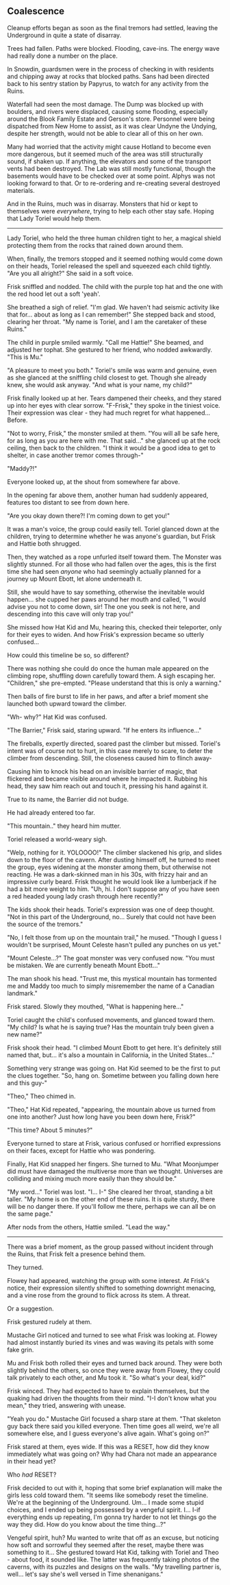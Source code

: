 ## Coalescence

Cleanup efforts began as soon as the final tremors had settled, leaving the Underground in quite a state of disarray.

Trees had fallen. Paths were blocked. Flooding, cave-ins. The energy wave had really done a number on the place.

In Snowdin, guardsmen were in the process of checking in with residents and chipping away at rocks that blocked paths. Sans had been directed back to his sentry station by Papyrus, to watch for any activity from the Ruins.

Waterfall had seen the most damage. The Dump was blocked up with boulders, and rivers were displaced, causing some flooding, especially around the Blook Family Estate and Gerson's store. Personnel were being dispatched from New Home to assist, as it was clear Undyne the Undying, despite her strength, would not be able to clear all of this on her own.

Many had worried that the activity might cause Hotland to become even more dangerous, but it seemed much of the area was still structurally sound, if shaken up. If anything, the elevators and some of the transport vents had been destroyed. The Lab was still mostly functional, though the basements would have to be checked over at some point. Alphys was not looking forward to that. Or to re-ordering and re-creating several destroyed materials.

And in the Ruins, much was in disarray. Monsters that hid or kept to themselves were *everywhere*, trying to help each other stay safe. Hoping that Lady Toriel would help them.

----

Lady Toriel, who held the three human children tight to her, a magical shield protecting them from the rocks that rained down around them.

When, finally, the tremors stopped and it seemed nothing would come down on their heads, Toriel released the spell and squeezed each child tightly. "Are you all alright?" She said in a soft voice.

Frisk sniffled and nodded. The child with the purple top hat and the one with the red hood let out a soft 'yeah'.

She breathed a sigh of relief. "I'm glad. We haven't had seismic activity like that for... about as long as I can remember!" She stepped back and stood, clearing her throat. "My name is Toriel, and I am the caretaker of these Ruins."

The child in purple smiled warmly. "Call me Hattie!" She beamed, and adjusted her tophat. She gestured to her friend, who nodded awkwardly. "This is Mu."

"A pleasure to meet you both." Toriel's smile was warm and genuine, even as she glanced at the sniffling child closest to get. Though she already knew, she would ask anyway. "And what is your name, my child?"

Frisk finally looked up at her. Tears dampened their cheeks, and they stared up into her eyes with clear sorrow. "F-Frisk," they spoke in the tiniest voice. Their expression was clear - they had much regret for what happened... Before.

"Not to worry, Frisk," the monster smiled at them. "You will all be safe here, for as long as you are here with me. That said..." she glanced up at the rock ceiling, then back to the children. "I think it would be a good idea to get to shelter, in case another tremor comes through-"

"Maddy?!"

Everyone looked up, at the shout from somewhere far above. 

In the opening far above them, another human had suddenly appeared, features too distant to see from down here. 

"Are you okay down there?! I'm coming down to get you!"

It was a man's voice, the group could easily tell. Toriel glanced down at the children, trying to determine whether he was anyone's guardian, but Frisk and Hattie both shrugged. 

Then, they watched as a rope unfurled itself toward them. The Monster was slightly stunned. For all those who had fallen over the ages, this is the first time she had seen *anyone* who had seemingly actually planned for a journey up Mount Ebott, let alone underneath it. 

Still, she would have to say something, otherwise the inevitable would happen... she cupped her paws around her mouth and called, "I would advise you not to come down, sir! The one you seek is not here, and descending into this cave will only trap you!"

She missed how Hat Kid and Mu, hearing this, checked their teleporter, only for their eyes to widen. And how Frisk's expression became so utterly confused...

How could this timeline be so, so different? 

There was nothing she could do once the human male appeared on the climbing rope, shuffling down carefully toward them. A sigh escaping her. "Children," she pre-empted. "Please understand that this is only a warning."

Then balls of fire burst to life in her paws, and after a brief moment she launched both upward toward the climber.

"Wh- why?" Hat Kid was confused.

"The Barrier," Frisk said, staring upward. "If he enters its influence..."

The fireballs, expertly directed, soared past the climber but missed. Toriel's intent was of course not to hurt, in this case merely to scare, to deter the climber from descending. Still, the closeness caused him to flinch away-

Causing him to knock his head on an invisible barrier of magic, that flickered and became visible around where he impacted it. Rubbing his head, they saw him reach out and touch it, pressing his hand against it.

True to its name, the Barrier did not budge.

He had already entered too far.

"This mountain.." they heard him mutter.

Toriel released a world-weary sigh.

"Welp, nothing for it. YOLOOOO!" The climber slackened his grip, and slides down to the floor of the cavern. After dusting himself off, he turned to meet the group, eyes widening at the monster among them, but otherwise not reacting. He was a dark-skinned man in his 30s, with frizzy hair and an impressive curly beard. Frisk thought he would look like a lumberjack if he had a bit more weight to him. "Uh, hi. I don't suppose any of you have seen a red headed young lady crash through here recently?"

The kids shook their heads. Toriel's expression was one of deep thought. "Not in this part of the Underground, no... Surely that could not have been the source of the tremors."

"No, I felt those from up on the mountain trail," he mused. "Though I guess I wouldn't be surprised, Mount Celeste hasn't pulled any punches on us yet."

"Mount Celeste...?" The goat monster was very confused now. "You must be mistaken. We are currently beneath Mount Ebott..."

The man shook his head. "Trust me, this mystical mountain has tormented me and Maddy too much to simply misremember the name of a Canadian landmark."

Frisk stared. Slowly they mouthed, "What is happening here..."

Toriel caught the child's confused movements, and glanced toward them. "My child? Is what he is saying true? Has the mountain truly been given a new name?"

Frisk shook their head. "I climbed Mount Ebott to get here. It's definitely still named that, but... it's also a mountain in California, in the United States..."

Something very strange was going on. Hat Kid seemed to be the first to put the clues together. "So, hang on. Sometime between you falling down here and this guy-"

"Theo," Theo chimed in. 

"Theo," Hat Kid repeated, "appearing, the mountain above us turned from one into another? Just how long have you been down here, Frisk?"

"This time? About 5 minutes?" 

Everyone turned to stare at Frisk, various confused or horrified expressions on their faces, except for Hattie who was pondering. 

Finally, Hat Kid snapped her fingers. She turned to Mu. "What Moonjumper did must have damaged the multiverse more than we thought. Universes are colliding and mixing much more easily than they should be."

"My word..." Toriel was lost. "I... I-" She cleared her throat, standing a bit taller. "My home is on the other end of these ruins. It is quite sturdy, there will be no danger there. If you'll follow me there, perhaps we can all be on the same page."

After nods from the others, Hattie smiled. "Lead the way."

----

There was a brief moment, as the group passed without incident through the Ruins, that Frisk felt a presence behind them.

They turned.

Flowey had appeared, watching the group with some interest. At Frisk's notice, their expression silently shifted to something downright menacing, and a vine rose from the ground to flick across its stem. A threat.

Or a suggestion.

Frisk gestured rudely at them.

Mustache Girl noticed and turned to see what Frisk was looking at. Flowey had almost instantly buried its vines and was waving its petals with some fake grin.

Mu and Frisk both rolled their eyes and turned back around. They were both slightly behind the others, so once they were away from Flowey, they could talk privately to each other, and Mu took it. "So what's your deal, kid?"

Frisk winced. They had expected to have to explain themselves, but the quaking had driven the thoughts from their mind. "I-I don't know what you mean," they tried, answering with unease.

"Yeah you do." Mustache Girl focused a sharp stare at them. "That skeleton guy back there said you killed everyone. Then time goes all weird, we're all somewhere else, and I guess everyone's alive again. What's going on?"

Frisk stared at them, eyes wide. If this was a RESET, how did they know immediately what was going on? Why had Chara not made an appearance in their head yet?

Who *had* RESET?

Frisk decided to out with it, hoping that some brief explanation will make the girls less cold toward them. "It seems like somebody reset the timeline. We're at the beginning of the Underground. Um... I made some stupid choices, and I ended up being possessed by a vengeful spirit. I... I-if everything ends up repeating, I'm gonna try harder to not let things go the way they did. How do you know about the time thing...?"

Vengeful spirit, huh? Mu wanted to write that off as an excuse, but noticing how soft and sorrowful they seemed after the reset, maybe there was something to it... She gestured toward Hat Kid, talking with Toriel and Theo - about food, it sounded like. The latter was frequently taking photos of the caverns, with its puzzles and designs on the walls. "My travelling partner is, well... let's say she's well versed in Time shenanigans."